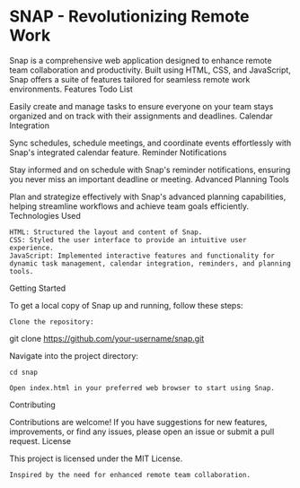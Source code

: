 # SNAP - Revolutionizing Remote Work
Snap is a comprehensive web application designed to enhance remote team collaboration and productivity. Built using HTML, CSS, and JavaScript, Snap offers a suite of features tailored for seamless remote work environments.
Features
Todo List

Easily create and manage tasks to ensure everyone on your team stays organized and on track with their assignments and deadlines.
Calendar Integration

Sync schedules, schedule meetings, and coordinate events effortlessly with Snap's integrated calendar feature.
Reminder Notifications

Stay informed and on schedule with Snap's reminder notifications, ensuring you never miss an important deadline or meeting.
Advanced Planning Tools

Plan and strategize effectively with Snap's advanced planning capabilities, helping streamline workflows and achieve team goals efficiently.
Technologies Used

    HTML: Structured the layout and content of Snap.
    CSS: Styled the user interface to provide an intuitive user experience.
    JavaScript: Implemented interactive features and functionality for dynamic task management, calendar integration, reminders, and planning tools.

Getting Started

To get a local copy of Snap up and running, follow these steps:

    Clone the repository:

git clone https://github.com/your-username/snap.git

Navigate into the project directory:

    cd snap

    Open index.html in your preferred web browser to start using Snap.

Contributing

Contributions are welcome! If you have suggestions for new features, improvements, or find any issues, please open an issue or submit a pull request.
License

This project is licensed under the MIT License.


    Inspired by the need for enhanced remote team collaboration.
   
